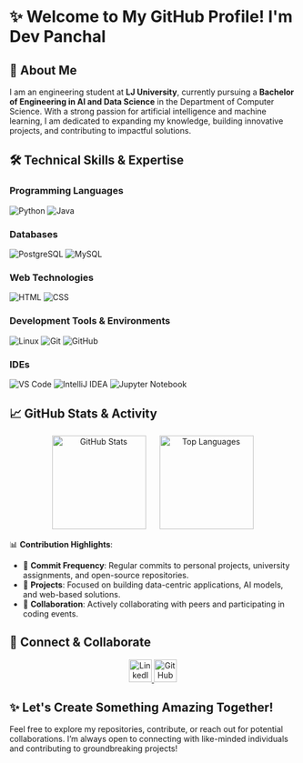 # ✨ Welcome to My GitHub Profile! I'm Dev Panchal

## 📖 About Me

I am an engineering student at **LJ University**, currently pursuing a **Bachelor of Engineering in AI and Data Science** in the Department of Computer Science. With a strong passion for artificial intelligence and machine learning, I am dedicated to expanding my knowledge, building innovative projects, and contributing to impactful solutions.

## 🛠️ Technical Skills & Expertise

### **Programming Languages**

![Python](https://img.shields.io/badge/Python-3776AB?style=for-the-badge&logo=python&logoColor=white)
![Java](https://img.shields.io/badge/Java-ED8B00?style=for-the-badge&logo=java&logoColor=white)

### **Databases**

![PostgreSQL](https://img.shields.io/badge/PostgreSQL-336791?style=for-the-badge&logo=postgresql&logoColor=white)
![MySQL](https://img.shields.io/badge/MySQL-4479A1?style=for-the-badge&logo=mysql&logoColor=white)

### **Web Technologies**

![HTML](https://img.shields.io/badge/HTML-E34F26?style=for-the-badge&logo=html5&logoColor=white)
![CSS](https://img.shields.io/badge/CSS-1572B6?style=for-the-badge&logo=css3&logoColor=white)

### **Development Tools & Environments**

![Linux](https://img.shields.io/badge/Linux-FCC624?style=for-the-badge&logo=linux&logoColor=black)
![Git](https://img.shields.io/badge/Git-F05032?style=for-the-badge&logo=git&logoColor=white)
![GitHub](https://img.shields.io/badge/GitHub-181717?style=for-the-badge&logo=github&logoColor=white)

### **IDEs**

![VS Code](https://img.shields.io/badge/VS%20Code-0078D4?style=for-the-badge&logo=visual-studio-code&logoColor=white)
![IntelliJ IDEA](https://img.shields.io/badge/IntelliJ%20IDEA-000000?style=for-the-badge&logo=intellij-idea&logoColor=white)
![Jupyter Notebook](https://img.shields.io/badge/Jupyter-F37626?style=for-the-badge&logo=jupyter&logoColor=white)

## 📈 GitHub Stats & Activity

<p align="center">
  <img src="https://github-readme-stats.vercel.app/api?username=DevPanchal2005&show_icons=true&theme=tokyonight&count_private=true" alt="GitHub Stats" height="165" style="margin-right: 20px;"/>
  <img src="https://github-readme-stats.vercel.app/api/top-langs/?username=DevPanchal2005&layout=compact&theme=tokyonight" alt="Top Languages" height="165"/>
</p>

📊 **Contribution Highlights**:

- 🌟 **Commit Frequency**: Regular commits to personal projects, university assignments, and open-source repositories.
- 🚀 **Projects**: Focused on building data-centric applications, AI models, and web-based solutions.
- 🤝 **Collaboration**: Actively collaborating with peers and participating in coding events.

## 🔗 Connect & Collaborate

<p align="center">
  <a href="https://www.linkedin.com/in/dev-panchal-connect/" target="_blank">
    <img src="https://img.icons8.com/color/48/000000/linkedin.png" alt="LinkedIn" height="40"/>
  </a>
  <a href="https://github.com/DevsAlternateGit" target="_blank">
    <img src="https://img.icons8.com/ios-filled/50/000000/github.png" alt="GitHub" height="40"/>
  </a>
</p>

## ✨ Let's Create Something Amazing Together!

Feel free to explore my repositories, contribute, or reach out for potential collaborations. I’m always open to connecting with like-minded individuals and contributing to groundbreaking projects!
